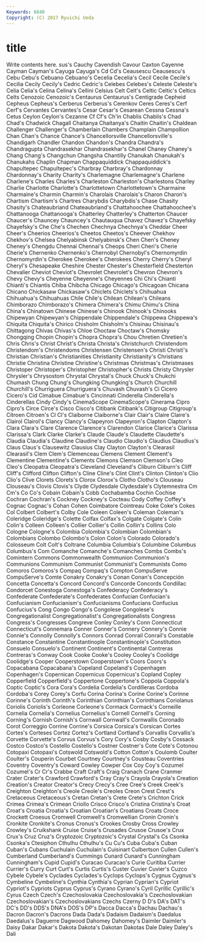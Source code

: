 ```yaml
---
Keywords: 6840 
Copyright: (C) 2017 Ryuichi Ueda
---
```


# title

Write contents here.
sus's Cauchy Cavendish Cavour
Caxton Cayenne Cayman Cayman's Cayuga Cayuga's Cd Cd's Ceausescu Ceausescu's
Cebu Cebu's Cebuano Cebuano's Cecelia Cecelia's Cecil Cecile Cecile's Cecilia
Cecily Cecily's Cedric Cedric's Celebes Celebes's Celeste Celeste's Celia Celia's
Celina Celina's Cellini Celsius Celt Celt's Celtic Celtic's Celtics Celts
Cenozoic Cenozoic's Centaurus Centaurus's Centigrade Cepheid Cepheus Cepheus's Cerberus Cerberus's
Cerenkov Ceres Ceres's Cerf Cerf's Cervantes Cervantes's Cesar Cesar's Cesarean
Cessna Cessna's Cetus Ceylon Ceylon's Cezanne Cf Cf's Ch'in Chablis
Chablis's Chad Chad's Chadwick Chagall Chaitanya Chaitanya's Chaitin Chaitin's Chaldean
Challenger Challenger's Chamberlain Chambers Champlain Champollion Chan Chan's Chance Chance's
Chancellorsville Chancellorsville's Chandigarh Chandler Chandon Chandon's Chandra Chandra's Chandragupta Chandrasekhar
Chandrasekhar's Chanel Chaney Chaney's Chang Chang's Changchun Changsha Chantilly Chanukah
Chanukah's Chanukahs Chaplin Chapman Chappaquiddick Chappaquiddick's Chapultepec Chapultepec's Charbray Charbray's
Chardonnay Chardonnay's Charity Charity's Charlemagne Charlemagne's Charlene Charlene's Charles Charles's
Charleston Charleston's Charlestons Charley Charlie Charlotte Charlotte's Charlottetown Charlottetown's Charmaine
Charmaine's Charmin Charmin's Charolais Charolais's Charon Charon's Chartism Chartism's Chartres
Charybdis Charybdis's Chase Chasity Chasity's Chateaubriand Chateaubriand's Chattahoochee Chattahoochee's Chattanooga
Chattanooga's Chatterley Chatterley's Chatterton Chaucer Chaucer's Chauncey Chauncey's Chautauqua Chavez
Chavez's Chayefsky Chayefsky's Che Che's Chechen Chechnya Chechnya's Cheddar Cheer
Cheer's Cheerios Cheerios's Cheetos Cheetos's Cheever Chekhov Chekhov's Chelsea Chelyabinsk
Chelyabinsk's Chen Chen's Cheney Cheney's Chengdu Chennai Chennai's Cheops Cheri
Cheri's Cherie Cherie's Chernenko Chernenko's Chernobyl Chernobyl's Chernomyrdin Chernomyrdin's Cherokee
Cherokee's Cherokees Cherry Cherry's Cheryl Cheryl's Chesapeake Cheshire Chester Chester's
Chesterfield Chesterton Chevalier Cheviot Cheviot's Chevrolet Chevrolet's Chevron Chevron's Chevy
Chevy's Cheyenne Cheyenne's Cheyennes Chi Chi's Chianti Chianti's Chiantis Chiba
Chibcha Chicago Chicago's Chicagoan Chicana Chicano Chickasaw Chickasaw's Chiclets Chiclets's
Chihuahua Chihuahua's Chihuahuas Chile Chile's Chilean Chilean's Chileans Chimborazo Chimborazo's
Chimera Chimera's Chimu Chimu's China China's Chinatown Chinese Chinese's Chinook
Chinook's Chinooks Chipewyan Chipewyan's Chippendale Chippendale's Chippewa Chippewa's Chiquita Chiquita's
Chirico Chisholm Chisholm's Chisinau Chisinau's Chittagong Chivas Chivas's Chloe Choctaw
Choctaw's Chomsky Chongqing Chopin Chopin's Chopra Chopra's Chou Chretien Chretien's
Chris Chris's Christ Christ's Christa Christa's Christchurch Christendom Christendom's Christendoms
Christensen Christensen's Christi Christi's Christian Christian's Christianities Christianity Christianity's Christians
Christie Christina Christine Christine's Christmas Christmas's Christmases Christoper Christoper's Christopher
Christopher's Christs Christy Chrysler Chrysler's Chrysostom Chrystal Chrystal's Chuck Chuck's
Chukchi Chumash Chung Chung's Chungking Chungking's Church Churchill Churchill's Churriguera
Churriguera's Chuvash Chuvash's Ci Cicero Cicero's Cid Cimabue Cimabue's Cincinnati
Cinderella Cinderella's Cinderellas Cindy Cindy's CinemaScope CinemaScope's Cinerama Cipro Cipro's
Circe Circe's Cisco Cisco's Citibank Citibank's Citigroup Citigroup's Citroen Citroen's
Cl Cl's Claiborne Claiborne's Clair Clair's Claire Claire's Clairol Clairol's
Clancy Clancy's Clapeyron Clapeyron's Clapton Clapton's Clara Clara's Clare Clarence
Clarence's Clarendon Clarice Clarice's Clarissa Clarissa's Clark Clarke Clarke's Claude
Claude's Claudette Claudette's Claudia Claudia's Claudine Claudine's Claudio Claudio's Claudius
Claudius's Claus Claus's Clausewitz Clausius Clay Clayton Clayton's Clearasil Clearasil's
Clem Clem's Clemenceau Clemens Clement Clement's Clementine Clementine's Clements Clemons
Clemson Clemson's Cleo Cleo's Cleopatra Cleopatra's Cleveland Cleveland's Cliburn Cliburn's
Cliff Cliff's Clifford Clifton Clifton's Cline Cline's Clint Clint's Clinton
Clinton's Clio Clio's Clive Clorets Clorets's Clorox Clorox's Clotho Clotho's
Clouseau Clouseau's Clovis Clovis's Clyde Clydesdale Clydesdale's Clytemnestra Cm Cm's
Co Co's Cobain Cobain's Cobb Cochabamba Cochin Cochise Cochran Cochran's
Cockney Cockney's Cocteau Cody Coffey Coffey's Cognac Cognac's Cohan Cohen
Coimbatore Cointreau Coke Coke's Cokes Col Colbert Colbert's Colby Cole
Coleen Coleen's Coleman Coleman's Coleridge Coleridge's Colette Colfax Colfax's Colgate
Colgate's Colin Colin's Colleen Colleen's Collier Collier's Collin Collin's Collins
Colo Cologne Cologne's Colombia Colombia's Colombian Colombian's Colombians Colombo Colombo's
Colon Colon's Colorado Colorado's Colosseum Colt Colt's Coltrane Columbia Columbia's
Columbine Columbus Columbus's Com Comanche Comanche's Comanches Combs Combs's Comintern
Commons Commonwealth Communion Communion's Communions Communism Communist Communist's Communists Como
Comoros Comoros's Compaq Compaq's Compton CompuServe CompuServe's Comte Conakry Conakry's
Conan Conan's Concepción Concetta Concetta's Concord Concord's Concorde Concords Condillac
Condorcet Conestoga Conestoga's Confederacy Confederacy's Confederate Confederate's Confederates Confucian Confucian's
Confucianism Confucianism's Confucianisms Confucians Confucius Confucius's Cong Congo Congo's Congolese
Congolese's Congregationalist Congregationalist's Congregationalists Congress Congress's Congresses Congreve Conley Conley's
Conn Connecticut Connecticut's Connemara Conner Conner's Connery Connery's Connie Connie's
Connolly Connolly's Connors Conrad Conrail Conrail's Constable Constance Constantine Constantinople
Constantinople's Constitution Consuelo Consuelo's Continent Continent's Continental Contreras Contreras's Conway
Cook Cooke Cooke's Cooley Cooley's Coolidge Coolidge's Cooper Cooperstown Cooperstown's
Coors Coors's Copacabana Copacabana's Copeland Copeland's Copenhagen Copenhagen's Copernican Copernicus
Copernicus's Copland Copley Copperfield Copperfield's Coppertone Coppertone's Coppola Coppola's Coptic
Coptic's Cora Cora's Cordelia Cordelia's Cordilleras Cordoba Cordoba's Corey Corey's
Corfu Corina Corina's Corine Corine's Corinne Corinne's Corinth Corinth's Corinthian
Corinthian's Corinthians Coriolanus Coriolis Coriolis's Corleone Corleone's Cormack Cormack's Corneille
Cornelia Cornelia's Cornelius Cornelius's Cornell Cornell's Corning Corning's Cornish Cornish's
Cornwall Cornwall's Cornwallis Coronado Corot Correggio Corrine Corrine's Corsica Corsica's
Corsican Cortes Cortes's Corteses Cortez Cortez's Cortland Cortland's Corvallis Corvallis's
Corvette Corvette's Corvus Corvus's Cory Cory's Cosby Cosby's Cossack Costco
Costco's Costello Costello's Costner Costner's Cote Cote's Cotonou Cotopaxi Cotopaxi's
Cotswold Cotswold's Cotton Cotton's Coulomb Coulter Coulter's Couperin Courbet Courtney
Courtney's Cousteau Coventries Coventry Coventry's Coward Cowley Cowper Cox Coy
Coy's Cozumel Cozumel's Cr Cr's Crabbe Craft Craft's Craig Cranach
Crane Cranmer Crater Crater's Crawford Crawford's Cray Cray's Crayola Crayola's
Creation Creation's Creator Creator's Crecy Crecy's Cree Cree's Creek Creek's
Creighton Creighton's Creole Creole's Creoles Creon Crest Crest's Cretaceous Cretaceous's
Cretan Cretan's Crete Crete's Crichton Crick Crimea Crimea's Crimean Criollo
Crisco Crisco's Cristina Cristina's Croat Croat's Croatia Croatia's Croatian Croatian's
Croatians Croats Croce Crockett Croesus Cromwell Cromwell's Cromwellian Cronin Cronin's
Cronkite Cronkite's Cronus Cronus's Crookes Crosby Cross Crowley Crowley's Cruikshank
Cruise Cruise's Crusades Crusoe Crusoe's Crux Crux's Cruz Cruz's Cryptozoic
Cryptozoic's Crystal Crystal's Cs Csonka Csonka's Ctesiphon Cthulhu Cthulhu's Cu
Cu's Cuba Cuba's Cuban Cuban's Cubans Cuchulain Cuchulain's Cuisinart Culbertson
Cullen Cullen's Cumberland Cumberland's Cummings Cunard Cunard's Cunningham Cunningham's Cupid
Cupid's Curacao Curacao's Curie Curitiba Currier Currier's Curry Curt Curt's
Curtis Curtis's Custer Cuvier Cuvier's Cuzco Cybele Cybele's Cyclades Cyclades's
Cyclops Cyclops's Cygnus Cygnus's Cymbeline Cymbeline's Cynthia Cynthia's Cyprian Cyprian's
Cypriot Cypriot's Cypriots Cyprus Cyprus's Cyrano Cyrano's Cyril Cyrillic Cyrillic's
Cyrus Czech Czech's Czechoslovakia Czechoslovakia's Czechoslovakian Czechoslovakian's Czechoslovakians Czechs Czerny
D D's DA's DAT's DC's DD's DDS's DNA's DOS's DP's
Dacca Dacca's Dachau Dachau's Dacron Dacron's Dacrons Dada Dada's Dadaism
Dadaism's Daedalus Daedalus's Daguerre Dagwood Dahomey Dahomey's Daimler Daimler's Daisy
Dakar Dakar's Dakota Dakota's Dakotan Dakotas Dale Daley Daley's Dali
